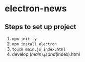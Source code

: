 # electron-news

## Steps to set up project
1. ```npm init -y```
2. ```npm install electron```
2. ```touch main.js index.html```
3. develop ($main).js and ($index).html 
